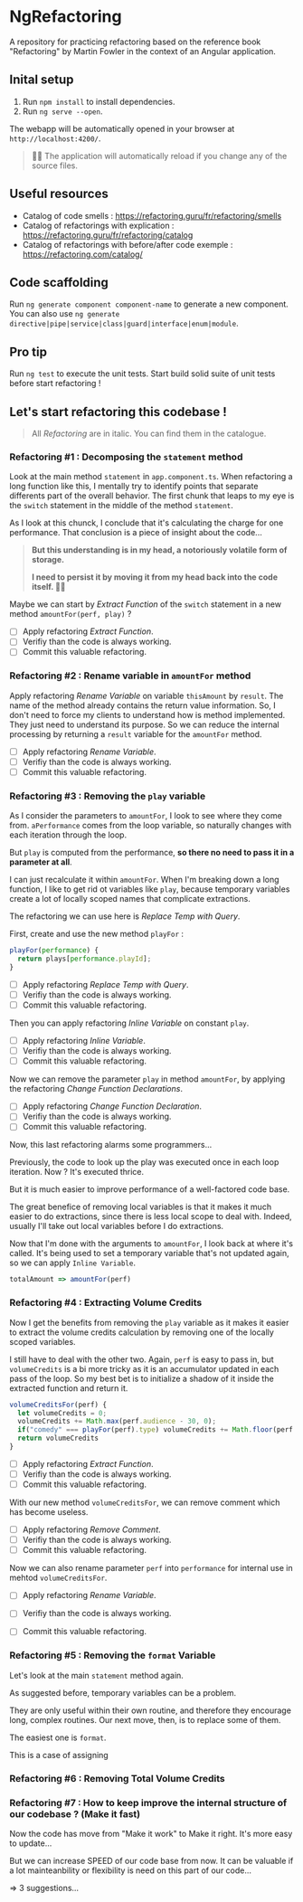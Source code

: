 # NgRefactoring

A repository for practicing refactoring based on the reference book "Refactoring" by Martin Fowler in the context of an Angular application.

## Inital setup

1. Run `npm install` to install dependencies.
2. Run `ng serve --open`.

The webapp will be automatically opened in your browser at `http://localhost:4200/`. 

> 🐱‍👤 The application will automatically reload if you change any of the source files.


## Useful resources
- Catalog of code smells : https://refactoring.guru/fr/refactoring/smells 
- Catalog of refactorings with explication : https://refactoring.guru/fr/refactoring/catalog
- Catalog of refactorings with before/after code exemple : https://refactoring.com/catalog/

## Code scaffolding

Run `ng generate component component-name` to generate a new component. You can also use `ng generate directive|pipe|service|class|guard|interface|enum|module`.


## Pro tip

Run `ng test` to execute the unit tests.
Start build solid suite of unit tests before start refactoring !

## Let's start refactoring this codebase !

> All *Refactoring* are in italic. You can find them in the catalogue.

### Refactoring #1 : Decomposing the `statement` method
Look at the main method `statement` in `app.component.ts`.
When refactoring a long function like this, I mentally try to identify points that separate differents part of the overall behavior.
The first chunk that leaps to my eye is the `switch` statement in the middle of the method `statement`.

As I look at this chunck, I conclude that it's calculating the charge for one performance.
That conclusion is a piece of insight about the code...

> **But this understanding is in my head, a notoriously volatile form of storage.**
> 
> **I need to persist it by moving it from my head back into the code itself. 🐱‍👤**

Maybe we can start by *Extract Function* of the `switch` statement in a new method `amountFor(perf, play)` ? 

- [ ] Apply refactoring *Extract Function*. 
- [ ] Verifiy than the code is always working.
- [ ] Commit this valuable refactoring.

### Refactoring #2 : Rename variable in `amountFor` method
Apply refactoring *Rename Variable* on variable `thisAmount` by `result`. 
The name of the method already contains the return value information. 
So, I don't need to force my clients to understand how is method implemented. They just need to understand its purpose.
So we can reduce the internal processing by returning a `result` variable for the `amountFor` method.

- [ ] Apply refactoring *Rename Variable*. 
- [ ] Verifiy than the code is always working.
- [ ] Commit this valuable refactoring.

### Refactoring #3 : Removing the `play` variable
As I consider the parameters to `amountFor`, I look to see where they come from. 
`aPerformance` comes from the loop variable, so naturally changes with each iteration through the loop.

But `play` is computed from the performance, **so there no need to pass it in a parameter at all**.

I can just recalculate it within `amountFor`. 
When I'm breaking down a long function, I like to get rid ot variables like `play`, because temporary variables create a lot of locally scoped names that complicate extractions. 

The refactoring we can use here is *Replace Temp with Query*. 

First, create and use the new method `playFor` : 

```ts
playFor(performance) {
  return plays[performance.playId];
}
```

- [ ] Apply refactoring *Replace Temp with Query*. 
- [ ] Verifiy than the code is always working.
- [ ] Commit this valuable refactoring.

Then you can apply refactoring *Inline Variable* on constant `play`. 

- [ ] Apply refactoring *Inline Variable*. 
- [ ] Verifiy than the code is always working.
- [ ] Commit this valuable refactoring.

Now we can remove the parameter `play` in method `amountFor`, by applying the refactoring *Change Function Declarations*.

- [ ] Apply refactoring *Change Function Declaration*. 
- [ ] Verifiy than the code is always working.
- [ ] Commit this valuable refactoring.

Now, this last refactoring alarms some programmers...

Previously, the code to look up the play was executed once in each loop iteration.
Now ? It's executed thrice. 

But it is much easier to improve performance of a well-factored code base. 

The great benefice of removing local variables is that it makes it much easier to do extractions, since there is less local scope to deal with. Indeed, usually I'll take out local variables before I do extractions. 

Now that I'm done with the arguments to `amountFor`, I look back at where it's called.
It's being used to set a temporary variable that's not updated again, so we can apply `Inline Variable`.

```ts
totalAmount => amountFor(perf)
```


### Refactoring #4 : Extracting Volume Credits

Now I get the benefits from removing the `play` variable as it makes it easier to extract the volume credits
calculation by removing one of the locally scoped variables. 

I still have to deal with the other two. Again, `perf` is easy to pass in, but `volumeCredits` is a bi more tricky as it is an accumulator updated in each pass of the loop. So my best bet is to initialize a shadow of 
it inside the extracted function and return it. 

```ts
volumeCreditsFor(perf) {
  let volumeCredits = 0;
  volumeCredits += Math.max(perf.audience - 30, 0);
  if("comedy" === playFor(perf).type) volumeCredits += Math.floor(perf.audience / 5);
  return volumeCredits
}
```

- [ ] Apply refactoring *Extract Function*. 
- [ ] Verifiy than the code is always working.
- [ ] Commit this valuable refactoring.

With our new method `volumeCreditsFor`, we can remove comment which has become useless.

- [ ] Apply refactoring *Remove Comment*. 
- [ ] Verifiy than the code is always working.
- [ ] Commit this valuable refactoring.

Now we can also rename parameter `perf` into `performance` for internal use in mehtod `volumeCreditsFor`.

- [ ] Apply refactoring *Rename Variable*. 
- [ ] Verifiy than the code is always working.
- [ ] Commit this valuable refactoring.


### Refactoring #5 : Removing the `format` Variable
Let's look at the main `statement` method again.

As suggested before, temporary variables can be a problem.

They are only useful within their own routine, and therefore they encourage long, complex routines.
Our next move, then, is to replace some of them. 

The easiest one is `format`.

This is a case of assigning 

### Refactoring #6 : Removing Total Volume Credits



### Refactoring #7 : How to keep improve the internal structure of our codebase ? (Make it fast)

Now the code has move from "Make it work" to Make it right. It's more easy to update...

But we can increase SPEED of our code base from now. It can be valuable if a lot mainteanbility or flexibility is need on this part of our code...

=> 3 suggestions...
